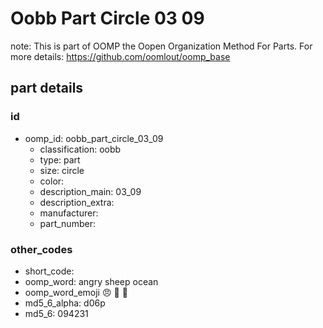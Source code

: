 # Oobb Part Circle 03 09  

note: This is part of OOMP the Oopen Organization Method For Parts. For more details: https://github.com/oomlout/oomp_base

##  part details





### id
* oomp_id: oobb_part_circle_03_09
  * classification: oobb
  * type: part
  * size: circle
  * color: 
  * description_main: 03_09
  * description_extra: 
  * manufacturer: 
  * part_number: 

### other_codes
* short_code: 
* oomp_word: angry sheep ocean
* oomp_word_emoji :angry: :sheep: :ocean:
* md5_6_alpha: d06p
* md5_6: 094231